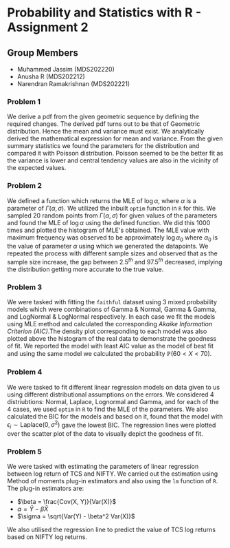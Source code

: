 # Probability and Statistics with R - Assignment 2

## Group Members
* Muhammed Jassim (MDS202220)
* Anusha R (MDS202212)
* Narendran Ramakrishnan (MDS202221)

### Problem 1

We derive a pdf from the given geometric sequence by defining the required changes. The derived pdf turns out to be that of Geometric distribution. Hence the mean and variance must exist. We analytically derived the mathematical expression for mean and variance. From the given summary statistics we found the parameters for the distribution and compared it with Poisson distribution. Poisson seemed to be the better fit as the variance is lower and central tendency values are also in the vicinity of the expected values.

### Problem 2

We defined a function which returns the MLE of $\log{\alpha}$, where $\alpha$ is a parameter of $\Gamma(\alpha,\sigma)$. We utilized the inbuilt `optim` function in `R` for this. We sampled 20 random points from $\Gamma(\alpha,\sigma)$ for given values of the parameters and found the MLE of $\log{\alpha}$ using the defined function. We did this 1000 times and plotted the histogram of MLE's obtained. The MLE value with maximum frequency was observed to be approximately $\log{\alpha_0}$ where $\alpha_0$ is the value of parameter $\alpha$ using which we generated the datapoints. We repeated the process with different sample sizes and observed that as the sample size increase, the gap between $2.5^{th}$ and $97.5^{th}$ decreased, implying the distribution getting more accurate to the true value.

### Problem 3

We were tasked with fitting the `faithful` dataset using 3 mixed probability models which were combinations of Gamma & Normal, Gamma & Gamma, and LogNormal & LogNormal respectively. In each case we fit the models using MLE method and calculated the corresponding _Akaike Information Criterion (AIC)_.The density plot corresponding to each model was also plotted above the histogram of the real data to demonstrate the goodness of fit. We reported the model with least AIC value as the model of best fit and using the same model we calculated the probability $\mathbb{P}(60 < X <70)$.

### Problem 4

We were tasked to fit different linear regression models on data given to us using different distributional assumptions on the errors. We considered 4 distriubtions: Normal, Laplace, Lognormal and Gamma, and for each of the 4 cases, we used `optim` in `R` to find the MLE of the parameters. We also calculated the BIC for the models and based on it, found that the model with $\epsilon_i \sim \text{Laplace}(0,\sigma^2)$ gave the lowest BIC. The regression lines were plotted over the scatter plot of the data to visually depict the goodness of fit.

### Problem 5

We were tasked with estimating the parameters of linear regression between log return of TCS and NIFTY. We carried out the estimation using Method of moments plug-in estimators and also using the `lm` function of `R`. The plug-in estimators are:
* $\beta = \frac{Cov(X, Y)}{Var(X)}$
* $\alpha = \hat{Y} - \beta \hat{X}$
* $\sigma = \sqrt{Var(Y) - \beta^2 Var(X)}$

We also utilised the regression line to predict the value of TCS log returns based on NIFTY log returns.
